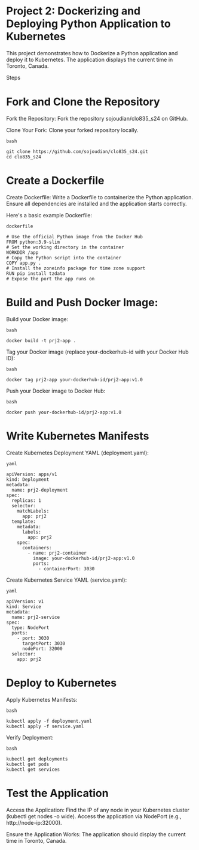 # Project 2: Dockerizing and Deploying Python Application to Kubernetes

This project demonstrates how to Dockerize a Python application and deploy it to Kubernetes. The application displays the current time in Toronto, Canada.

Steps

# Fork and Clone the Repository

Fork the Repository: Fork the repository sojoudian/clo835_s24 on GitHub.

Clone Your Fork: Clone your forked repository locally.

    bash

    git clone https://github.com/sojoudian/clo835_s24.git
    cd clo835_s24

# Create a Dockerfile

Create Dockerfile: Write a Dockerfile to containerize the Python application. Ensure all dependencies are installed and the application starts correctly.

Here's a basic example Dockerfile:

    dockerfile

    # Use the official Python image from the Docker Hub
    FROM python:3.9-slim
    # Set the working directory in the container
    WORKDIR /app
    # Copy the Python script into the container
    COPY app.py .
    # Install the zoneinfo package for time zone support
    RUN pip install tzdata
    # Expose the port the app runs on


# Build and Push Docker Image:

Build your Docker image:

    bash

    docker build -t prj2-app .

Tag your Docker image (replace your-dockerhub-id with your Docker Hub ID):

    bash
    
    docker tag prj2-app your-dockerhub-id/prj2-app:v1.0

Push your Docker image to Docker Hub:

    bash

    docker push your-dockerhub-id/prj2-app:v1.0

# Write Kubernetes Manifests

Create Kubernetes Deployment YAML (deployment.yaml):

    yaml

    apiVersion: apps/v1
    kind: Deployment
    metadata:
      name: prj2-deployment
    spec:
      replicas: 1
      selector:
        matchLabels:
          app: prj2
      template:
        metadata:
          labels:
            app: prj2
        spec:
          containers:
            - name: prj2-container
              image: your-dockerhub-id/prj2-app:v1.0
              ports:
                - containerPort: 3030

Create Kubernetes Service YAML (service.yaml):

    yaml

    apiVersion: v1
    kind: Service
    metadata:
      name: prj2-service
    spec:
      type: NodePort
      ports:
        - port: 3030
          targetPort: 3030
          nodePort: 32000
      selector:
        app: prj2

# Deploy to Kubernetes

Apply Kubernetes Manifests:

    bash

    kubectl apply -f deployment.yaml
    kubectl apply -f service.yaml

Verify Deployment:

    bash

    kubectl get deployments
    kubectl get pods
    kubectl get services

# Test the Application

Access the Application:
        Find the IP of any node in your Kubernetes cluster (kubectl get nodes -o wide).
        Access the application via NodePort (e.g., http://node-ip:32000).

Ensure the Application Works:
    The application should display the current time in Toronto, Canada.
